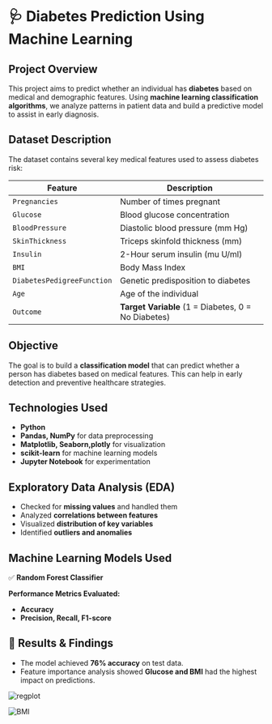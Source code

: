 # 🩺 Diabetes Prediction Using Machine Learning  

## **Project Overview**  
This project aims to predict whether an individual has **diabetes** based on medical and demographic features. 
Using **machine learning classification algorithms**, 
we analyze patterns in patient data and build a predictive model to assist in early diagnosis.  

## Dataset Description  
The dataset contains several key medical features used to assess diabetes risk:  

| Feature | Description |
|---------|------------|
| `Pregnancies` | Number of times pregnant |
| `Glucose` | Blood glucose concentration |
| `BloodPressure` | Diastolic blood pressure (mm Hg) |
| `SkinThickness` | Triceps skinfold thickness (mm) |
| `Insulin` | 2-Hour serum insulin (mu U/ml) |
| `BMI` | Body Mass Index |
| `DiabetesPedigreeFunction` | Genetic predisposition to diabetes |
| `Age` | Age of the individual |
| `Outcome` | **Target Variable** (1 = Diabetes, 0 = No Diabetes) |

## **Objective**  
The goal is to build a **classification model** that can predict whether a person has diabetes based on medical features. 
This can help in early detection and preventive healthcare strategies.  

## **Technologies Used**  
- **Python**  
- **Pandas, NumPy** for data preprocessing  
- **Matplotlib, Seaborn,plotly** for visualization  
- **scikit-learn** for machine learning models  
- **Jupyter Notebook** for experimentation  

## **Exploratory Data Analysis (EDA)**  
- Checked for **missing values** and handled them  
- Analyzed **correlations between features**  
- Visualized **distribution of key variables**  
- Identified **outliers and anomalies**  

## **Machine Learning Models Used**  

✅ **Random Forest Classifier**  

**Performance Metrics Evaluated:**  
- **Accuracy**
- **Precision, Recall, F1-score**


## 🚀 **Results & Findings**  
- The model achieved **76% accuracy** on test data.  
- Feature importance analysis showed **Glucose and BMI** had the highest impact on predictions.  

![regplot](https://github.com/user-attachments/assets/67a2046f-1115-42b1-bc1d-fd022b9f8a4c)

![BMI](https://github.com/user-attachments/assets/de3b62cb-43e8-467e-9104-cb005c0299b7)


